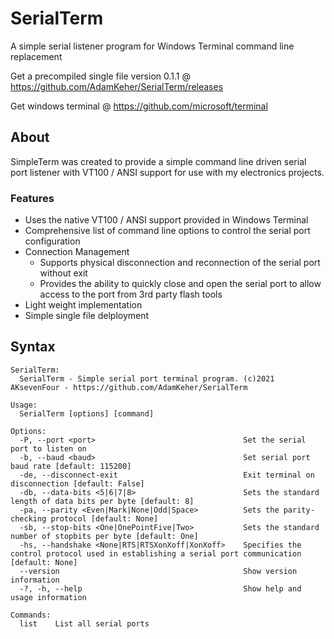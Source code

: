 # SerialTerm
A simple serial listener program for Windows Terminal command line replacement

Get a precompiled single file version 0.1.1 @ https://github.com/AdamKeher/SerialTerm/releases

Get windows terminal @ https://github.com/microsoft/terminal

## About
SimpleTerm was created to provide a simple command line driven serial port listener with VT100 / ANSI support for use with my electronics projects.

### Features

* Uses the native VT100 / ANSI support provided in Windows Terminal
* Comprehensive list of command line options to control the serial port configuration
* Connection Management
  * Supports physical disconnection and reconnection of the serial port without exit 
  * Provides the ability to quickly close and open the serial port to allow access to the port from 3rd party flash tools
* Light weight implementation
* Simple single file delployment

## Syntax
```
SerialTerm:
  SerialTerm - Simple serial port terminal program. (c)2021 AKsevenFour - https://github.com/AdamKeher/SerialTerm

Usage:
  SerialTerm [options] [command]

Options:
  -P, --port <port>                                 Set the serial port to listen on
  -b, --baud <baud>                                 Set serial port baud rate [default: 115200]
  -de, --disconnect-exit                            Exit terminal on disconnection [default: False]
  -db, --data-bits <5|6|7|8>                        Sets the standard length of data bits per byte [default: 8]
  -pa, --parity <Even|Mark|None|Odd|Space>          Sets the parity-checking protocol [default: None]
  -sb, --stop-bits <One|OnePointFive|Two>           Sets the standard number of stopbits per byte [default: One]
  -hs, --handshake <None|RTS|RTSXonXoff|XonXoff>    Specifies the control protocol used in establishing a serial port communication [default: None]
  --version                                         Show version information
  -?, -h, --help                                    Show help and usage information

Commands:
  list    List all serial ports
 ```

